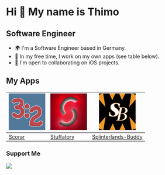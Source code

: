 # Hi 👋 My name is Thimo

## Software Engineer

- 🌍 I'm a Software Engineer based in Germany.
- 🚀 In my free time, I work on my own apps (see table below).
- 🤝 I'm open to collaborating on iOS projects.

## My Apps

| <img src="/images/scorar.png" width="100"/>              | <img src="/images/stuffatory.png" width="100"/>                  | <img src="/images/sl-buddy.png" width="100"/>                                      |
| -------------------------------------------------------- | ---------------------------------------------------------------- | ---------------------------------------------------------------------------------- |
| [Scorar](https://apps.apple.com/app/scorar/id1640774066) | [Stuffatory](https://apps.apple.com/app/stuffatory/id1503902091) | [Splinterlands-Buddy](https://apps.apple.com/app/splinterlands-buddy/id1594887509) |

### Support Me

<a href="https://www.buymeacoffee.com/dragondust"><img src="https://cdn.buymeacoffee.com/buttons/v2/default-yellow.png" width="200" /></a>
